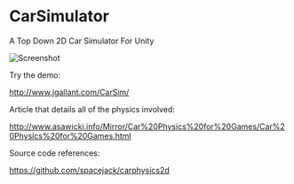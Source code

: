 # CarSimulator
A Top Down 2D Car Simulator For Unity

![Screenshot](http://i.imgur.com/m2yvTgK.jpg)

Try the demo: 

http://www.jgallant.com/CarSim/


Article that details all of the physics involved:

http://www.asawicki.info/Mirror/Car%20Physics%20for%20Games/Car%20Physics%20for%20Games.html


Source code references:

https://github.com/spacejack/carphysics2d
